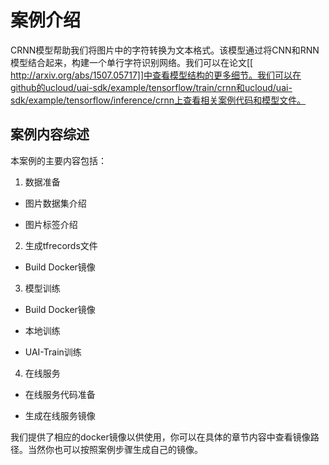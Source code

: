 

# 案例介绍
CRNN模型帮助我们将图片中的字符转换为文本格式。该模型通过将CNN和RNN模型结合起来，构建一个单行字符识别网络。我们可以在论文[[ http://arxiv.org/abs/1507.05717]]中查看模型结构的更多细节。我们可以在github的ucloud/uai-sdk/example/tensorflow/train/crnn和ucloud/uai-sdk/example/tensorflow/inference/crnn上查看相关案例代码和模型文件。

## 案例内容综述
本案例的主要内容包括：

1. 数据准备

  * 图片数据集介绍

  * 图片标签介绍
2. 生成tfrecords文件
  * Build Docker镜像
3. 模型训练
  * Build Docker镜像

  * 本地训练
  * UAI-Train训练
4. 在线服务
  * 在线服务代码准备

  * 生成在线服务镜像

我们提供了相应的docker镜像以供使用，你可以在具体的章节内容中查看镜像路径。当然你也可以按照案例步骤生成自己的镜像。

